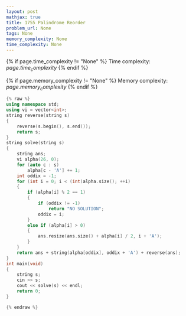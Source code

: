 ```yaml
---
layout: post
mathjax: true
title: 1755 Palindrome Reorder
problem_url: None
tags: None
memory_complexity: None
time_complexity: None
---
```




{% if page.time_complexity != "None" %}
Time complexity: ${{ page.time_complexity }}$
{% endif %}

{% if page.memory_complexity != "None" %}
Memory complexity: ${{ page.memory_complexity }}$
{% endif %}

```cpp
{% raw %}
using namespace std;
using vi = vector<int>;
string reverse(string s)
{
    reverse(s.begin(), s.end());
    return s;
}
string solve(string s)
{
    string ans;
    vi alpha(26, 0);
    for (auto c : s)
        alpha[c - 'A'] += 1;
    int oddix = -1;
    for (int i = 0; i < (int)alpha.size(); ++i)
    {
        if (alpha[i] % 2 == 1)
        {
            if (oddix != -1)
                return "NO SOLUTION";
            oddix = i;
        }
        else if (alpha[i] > 0)
        {
            ans.resize(ans.size() + alpha[i] / 2, i + 'A');
        }
    }
    return ans + string(alpha[oddix], oddix + 'A') + reverse(ans);
}
int main(void)
{
    string s;
    cin >> s;
    cout << solve(s) << endl;
    return 0;
}

{% endraw %}
```